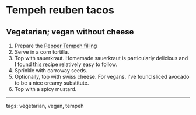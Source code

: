 # Tempeh reuben tacos 

Vegetarian; vegan without cheese
--------------------------------

1. Prepare the [Pepper Tempeh filling](/base_layers/pepper_tempeh.md)
2. Serve in a corn tortilla.
3. Top with sauerkraut.  Homemade sauerkraut is particularly delicious and I found [this recipe](http://www.wildfermentation.com/making-sauerkraut-2/) relatively easy to follow.
4. Sprinkle with carroway seeds.
3. Optionally, top with swiss cheese. For vegans, I've found sliced avocado to be a nice creamy substitute.
4. Top with a spicy mustard.

---
tags: vegetarian, vegan, tempeh
